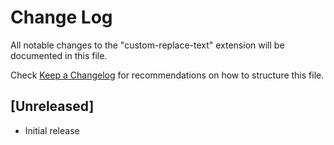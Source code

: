 # Change Log

All notable changes to the "custom-replace-text" extension will be documented in this file.

Check [Keep a Changelog](http://keepachangelog.com/) for recommendations on how to structure this file.

## [Unreleased]

- Initial release
